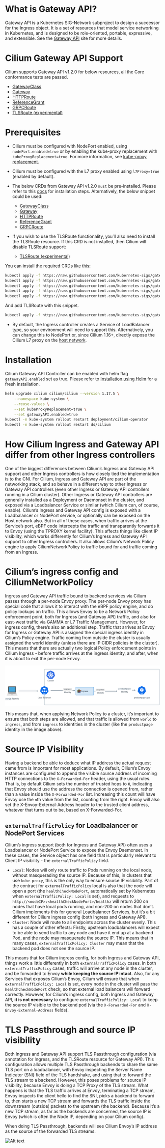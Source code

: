 # What is Gateway API?
Gateway API is a Kubernetes SIG-Network subproject to design a successor for the Ingress object. It is a set of resources that model service networking in Kubernetes, and is designed to be role-oriented, portable, expressive, and extensible. See the [Gateway API](https://gateway-api.sigs.k8s.io/) site for more details.

# Cilium Gateway API Support
Cilium supports Gateway API v1.2.0 for below resources, all the Core conformance tests are passed.
- [GatewayClass](https://gateway-api.sigs.k8s.io/api-types/gatewayclass/)
- [Gateway](https://gateway-api.sigs.k8s.io/api-types/gateway/)
- [HTTPRoute](https://gateway-api.sigs.k8s.io/api-types/httproute/)
- [ReferenceGrant](https://gateway-api.sigs.k8s.io/api-types/referencegrant/)
- [GRPCRoute](https://gateway-api.sigs.k8s.io/api-types/grpcroutes)
- [TLSRoute (experimental)](https://gateway-api.sigs.k8s.io/references/spec/#gateway.networking.k8s.io%2fv1alpha2.TLSRoute/) 

# Prerequisites
- Cilium must be configured with NodePort enabled, using `nodePort.enabled=true` or by enabling the kube-proxy replacement with `kubeProxyReplacement=true`. For more information, see [kube-proxy replacement](https://docs.cilium.io/en/stable/network/kubernetes/kubeproxy-free/#kubeproxy-free).
- Cilium must be configured with the L7 proxy enabled using `l7Proxy=true` (enabled by default).
- The below CRDs from Gateway API v1.2.0 `must` be pre-installed. Please refer to this [docs](https://gateway-api.sigs.k8s.io/guides/?h=crds#getting-started-with-gateway-api) for installation steps. Alternatively, the below snippet could be used:
    - [GatewayClass](https://gateway-api.sigs.k8s.io/api-types/gatewayclass/)
    - [Gateway](https://gateway-api.sigs.k8s.io/api-types/gateway/)
    - [HTTPRoute](https://gateway-api.sigs.k8s.io/api-types/httproute/)
    - [ReferenceGrant](https://gateway-api.sigs.k8s.io/api-types/referencegrant/)
    - [GRPCRoute](https://gateway-api.sigs.k8s.io/api-types/grpcroutes)

- If you wish to use the TLSRoute functionality, you’ll also need to install the TLSRoute resource. If this CRD is not installed, then Cilium will disable TLSRoute support:
    - [TLSRoute (experimental)](https://gateway-api.sigs.k8s.io/references/spec/#gateway.networking.k8s.io%2fv1alpha2.TLSRoute/) 

You can install the required CRDs like this:

```bash
kubectl apply -f https://raw.githubusercontent.com/kubernetes-sigs/gateway-api/v1.2.0/config/crd/standard/gateway.networking.k8s.io_gatewayclasses.yaml
kubectl apply -f https://raw.githubusercontent.com/kubernetes-sigs/gateway-api/v1.2.0/config/crd/standard/gateway.networking.k8s.io_gateways.yaml
kubectl apply -f https://raw.githubusercontent.com/kubernetes-sigs/gateway-api/v1.2.0/config/crd/standard/gateway.networking.k8s.io_httproutes.yaml
kubectl apply -f https://raw.githubusercontent.com/kubernetes-sigs/gateway-api/v1.2.0/config/crd/standard/gateway.networking.k8s.io_referencegrants.yaml
kubectl apply -f https://raw.githubusercontent.com/kubernetes-sigs/gateway-api/v1.2.0/config/crd/standard/gateway.networking.k8s.io_grpcroutes.yaml
```

And add TLSRoute with this snippet.
```bash
kubectl apply -f https://raw.githubusercontent.com/kubernetes-sigs/gateway-api/v1.2.0/config/crd/experimental/gateway.networking.k8s.io_tlsroutes.yaml
```

- By default, the Ingress controller creates a Service of LoadBalancer type, so your environment will need to support this. Alternatively, you can change this to NodePort or, since Cilium 1.16+, directly expose the Cilium L7 proxy on the [host network](https://docs.cilium.io/en/stable/network/servicemesh/ingress/#gs-ingress-host-network-mode).

# Installation
Cilium Gateway API Controller can be enabled with helm flag `gatewayAPI.enabled` set as true. Please refer to [Installation using Helm](https://docs.cilium.io/en/stable/installation/k8s-install-helm/#k8s-install-helm) for a fresh installation.

```bash
helm upgrade cilium cilium/cilium --version 1.17.5 \
    --namespace kube-system \
    --reuse-values \
    --set kubeProxyReplacement=true \
    --set gatewayAPI.enabled=true
kubectl -n kube-system rollout restart deployment/cilium-operator
kubectl -n kube-system rollout restart ds/cilium
```

# How Cilium Ingress and Gateway API differ from other Ingress controllers

One of the biggest differences between Cilium’s Ingress and Gateway API support and other Ingress controllers is how closely tied the implementation is to the CNI. For Cilium, Ingress and Gateway API are part of the networking stack, and so behave in a different way to other Ingress or Gateway API controllers (even other Ingress or Gateway API controllers running in a Cilium cluster). Other Ingress or Gateway API controllers are generally installed as a Deployment or Daemonset in the cluster, and exposed via a Loadbalancer Service or similar (which Cilium can, of course, enable). Cilium’s Ingress and Gateway API config is exposed with a Loadbalancer or NodePort service, or optionally can be exposed on the Host network also. But in all of these cases, when traffic arrives at the Service’s port, eBPF code intercepts the traffic and transparently forwards it to Envoy (using the TPROXY kernel facility). This affects things like client IP visibility, which works differently for Cilium’s Ingress and Gateway API support to other Ingress controllers. It also allows Cilium’s Network Policy engine to apply CiliumNetworkPolicy to traffic bound for and traffic coming from an Ingress.

# Cilium’s ingress config and CiliumNetworkPolicy

Ingress and Gateway API traffic bound to backend services via Cilium passes through a per-node Envoy proxy. The per-node Envoy proxy has special code that allows it to interact with the eBPF policy engine, and do policy lookups on traffic. This allows Envoy to be a Network Policy enforcement point, both for Ingress (and Gateway API) traffic, and also for east-west traffic via GAMMA or L7 Traffic Management. However, for ingress config, there’s also an additional step. Traffic that arrives at Envoy for Ingress or Gateway API is assigned the special ingress identity in Cilium’s Policy engine. Traffic coming from outside the cluster is usually assigned the world identity (unless there are IP CIDR policies in the cluster). This means that there are actually two logical Policy enforcement points in Cilium Ingress - before traffic arrives at the ingress identity, and after, when it is about to exit the per-node Envoy.

![Alt text](./cilium_ingress_lb.png)

This means that, when applying Network Policy to a cluster, it’s important to ensure that both steps are allowed, and that traffic is allowed from `world` to `ingress`, and from `ingress` to identities in the cluster (like the `productpage` identity in the image above).

# Source IP Visibility 

Having a backend be able to deduce what IP address the actual request came from is important for most applications. By default, Cilium’s Envoy instances are configured to append the visible source address of incoming HTTP connections to the `X-Forwarded-For` header, using the usual rules. That is, by default Cilium sets the number of trusted hops to `0`, indicating that Envoy should use the address the connection is opened from, rather than a value inside the `X-Forwarded-For` list. Increasing this count will have Envoy use the `n`th value from the list, counting from the right. Envoy will also set the X-Envoy-External-Address header to the trusted client address, whatever that turns out to be, based on X-Forwarded-For.

## `externalTrafficPolicy` for Loadbalancer or NodePort Services  

Cilium’s ingress support (both for Ingress and Gateway API) often uses a Loadbalancer or NodePort Service to expose the Envoy Daemonset. In these cases, the Service object has one field that is particularly relevant to Client IP visibility - the `externalTrafficPolicy` field. 
- `Local`: Nodes will only route traffic to Pods running on the local node, without masquerading the source IP. Because of this, in clusters that use `kube-proxy`, this is the only way to ensure source IP visibility. Part of the contract for `externalTrafficPolicy` local is also that the node will open a port (the `healthCheckNodePort`, automatically set by Kubernetes when `externalTrafficPolicy: Local` is set), and requests to `http://<nodeIP>:<healthCheckNodePort>/healthz` will return 200 on nodes that have local pods running, and non-200 on nodes that don’t. Cilium implements this for general Loadbalancer Services, but it’s a bit different for Cilium ingress config (both Ingress and Gateway API).
- `Cluster`: Node will route to all endpoints across the cluster evenly. This has a couple of other effects: Firstly, upstream loadbalancers will expect to be able to send traffic to any node and have it end up at a backend Pod, and the node may masquerade the source IP. This means that in many cases, `externalTrafficPolicy: Cluster` may mean that the backend pod does not see the source IP.

This means that for Cilium ingress config, for both Ingress and Gateway API, things work a little differently in both `externalTrafficPolicy` cases. In both `externalTrafficPolicy` cases, traffic will arrive at any node in the cluster, and be forwarded to Envoy **while keeping the source IP intact**. Also, for any Services that exposes Cilium’s Envoy, Cilium will ensure that when `externalTrafficPolicy: Local` is set, every node in the cluster will pass the `healthCheckNodePort` check, so that external load balancers will forward correctly. However, for Cilium’s ingress config, both Ingress and Gateway API, **it is not necessary** to configure `externalTrafficPolicy: Local` to keep the source IP visible to the backend pod (via the `X-Forwarded-For` and `X-Envoy-External-Address` fields).

# TLS Passthrough and source IP visibility

Both Ingress and Gateway API support TLS Passthrough configuration (via annotation for Ingress, and the TLSRoute resource for Gateway API). This configuration allows multiple TLS Passthrough backends to share the same TLS port on a loadbalancer, with Envoy inspecting the Server Name Indicator (SNI) field of the TLS handshake, and using that to forward the TLS stream to a backend. However, this poses problems for source IP visibility, because Envoy is doing a TCP Proxy of the TLS stream. What happens is that the TLS traffic arrives at Envoy, terminating a TCP stream, Envoy inspects the client hello to find the SNI, picks a backend to forward to, then starts a new TCP stream and forwards the TLS traffic inside the downstream (outside) packets to the upstream (the backend). Because it’s a new TCP stream, as far as the backends are concerned, the source IP is Envoy (which is often the Node IP, depending on your Cilium config).

When doing TLS Passthrough, backends will see Cilium Envoy’s IP address as the source of the forwarded TLS streams.

![Alt text](https://play.instruqt.com/assets/tracks/459t2bcbwe0p/6475cefe7240dd9335c2aed1dc6b8f10/assets/api-model.png)